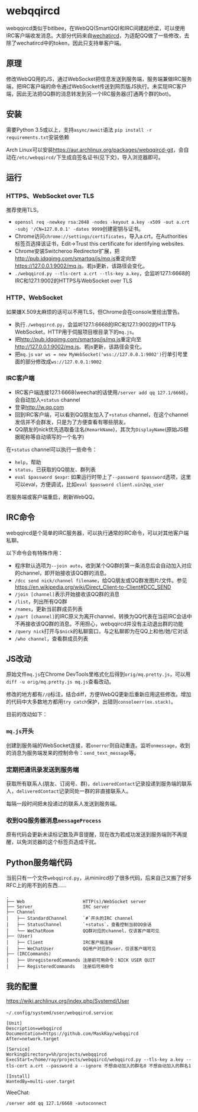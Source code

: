 # webqqircd

webqqircd类似于bitlbee，在WebQQ(SmartQQ)和IRC间建起桥梁，可以使用IRC客户端收发消息。大部分代码来自[wechatircd](https://github.com/MaskRay/wechatircd)，为适配QQ做了一些修改，去除了wechatircd中的token，因此只支持单客户端。

## 原理

修改WebQQ用的JS，通过WebSocket把信息发送到服务端，服务端兼做IRC服务端，把IRC客户端的命令通过WebSocket传送到网页版JS执行。未实现IRC客户端，因此无法把QQ群的消息转发到另一个IRC服务器(打通两个群的bot)。

## 安装

需要Python 3.5或以上，支持`async/await`语法
`pip install -r requirements.txt`安装依赖

Arch Linux可以安装<https://aur.archlinux.org/packages/webqqircd-git>，会自动在`/etc/webqqircd/`下生成自签名证书(见下文)，导入浏览器即可。

## 运行

### HTTPS、WebSocket over TLS

推荐使用TLS。

- `openssl req -newkey rsa:2048 -nodes -keyout a.key -x509 -out a.crt -subj '/CN=127.0.0.1' -dates 9999`创建密钥与证书。
- Chrome访问`chrome://settings/certificates`，导入a.crt，在Authorities标签页选择该证书，Edit->Trust this certificate for identifying websites.
- Chrome安装Switcheroo Redirector扩展，把<http://pub.idqqimg.com/smartqq/js/mq.js>重定向至<https://127.0.0.1:9002/mq.js>。若js更新，该路径会变化。
- `./webqqircd.py --tls-cert a.crt --tls-key a.key`，会监听127.1:6668的IRC和127.1:9002的HTTPS与WebSocket over TLS

### HTTP、WebSocket

如果嫌X.509太麻烦的话可以不用TLS，但Chrome会在console里给出警告。

- 执行`./webqqircd.py`，会监听127.1:6668的IRC和127.1:9002的HTTP与WebSocket，HTTP用于伺服项目根目录下的`mq.js`。
- 把<http://pub.idqqimg.com/smartqq/js/mq.js>重定向至<http://127.0.0.1:9002/mq.js>。若js更新，该路径会变化。
- 把`mq.js` `var ws = new MyWebSocket('wss://127.0.0.1:9002')`行单引号里面的部分修改成`ws://127.0.0.1:9002`

### IRC客户端

- IRC客户端连接127.1:6668(weechat的话使用`/server add qq 127.1/6668`)，会自动加入`+status` channel
- 登录<http://w.qq.com>
- 回到IRC客户端，可以看到QQ朋友加入了`+status` channel，在这个channel发信并不会群发，只是为了方便查看有哪些朋友。
- QQ朋友的nick优先选取备注名(`RemarkName`)，其次为`DisplayName`(原始JS根据昵称等自动填写的一个名字)

在`+status` channel可以执行一些命令：

- `help`，帮助
- `status`，已获取的QQ朋友、群列表
- `eval $password $expr`: 如果运行时带上了`--password $password`选项，这里可以eval，方便调试，比如`eval $password client.uin2qq_user`

若服务端或客户端重启，刷新WebQQ。

## IRC命令

webqqircd是个简单的IRC服务器，可以执行通常的IRC命令，可以对其他客户端私聊。

以下命令会有特殊作用：

- 程序默认选项为`--join auto`，收到某个QQ群的第一条消息后会自动加入对应的channel，即开始接收该QQ群的消息。
- `/dcc send nick/channel filename`，给QQ朋友或QQ群发图片/文件。参见<https://en.wikipedia.org/wiki/Direct_Client-to-Client#DCC_SEND>
- `/join [channel]`表示开始接收该QQ群的消息
- `/list`，列出所有QQ群
- `/names`，更新当前群成员列表
- `/part [channel]`的IRC原义为离开channel，转换为QQ代表在当前IRC会话中不再接收该QQ群的消息。不用担心，webqqircd并没有主动退出群的功能
- `/query nick`打开与`$nick`的私聊窗口，与之私聊即为在QQ上和他/她/它对话
- `/who channel`，查看群成员列表

## JS改动

原始文件`mq.js`在Chrome DevTools里格式化后得到`orig/mq.pretty.js`，可以用`diff -u orig/mq.pretty.js mq.js`查看改动。

修改的地方都有`//@`标注，结合diff，方便WebQQ更新后重新应用这些修改。增加的代码中大多数地方都用`try catch`保护，出错则`consoleerr(ex.stack)`。

目前的改动如下：

### `mq.js`开头

创建到服务端的WebSocket连接，若`onerror`则自动重连。监听`onmessage`，收到的消息为服务端发来的控制命令：`send_text_message`等。

### 定期把通讯录发送到服务端

获取所有联系人(朋友、订阅号、群)，`deliveredContact`记录投递到服务端的联系人，`deliveredContact`记录同处一群的非直接联系人。

每隔一段时间把未投递过的联系人发送到服务端。

### 收到QQ服务器消息`messageProcess`

原有代码会更新未读标记数及声音提醒，现在改为若成功发送到服务端则不再提醒，以免浏览器的这个标签页造成干扰。

## Python服务端代码

当前只有一个文件`webqqircd.py`，从miniircd抄了很多代码，后来自己又搬了好多RFC上的用不到的东西……

```
.
├── Web                      HTTP(s)/WebSocket server
├── Server                   IRC server
├── Channel
│   ├── StandardChannel      `#`开头的IRC channel
│   ├── StatusChannel        `+status`，查看控制当前QQ会话
│   └── WeChatRoom           QQ群对应的channel，仅该客户端可见
├── (User)
│   ├── Client               IRC客户端连接
│   ├── WeChatUser           QQ用户对应的user，仅该客户端可见
├── (IRCCommands)
│   ├── UnregisteredCommands 注册前可用命令：NICK USER QUIT
│   ├── RegisteredCommands   注册后可用命令
```

## 我的配置

<https://wiki.archlinux.org/index.php/Systemd/User>

`~/.config/systemd/user/webqqircd.service`:
```
[Unit]
Description=webqqircd
Documentation=https://github.com/MaskRay/webqqircd
After=network.target

[Service]
WorkingDirectory=%h/projects/webqqircd
ExecStart=/home/ray/projects/webqqircd/webqqircd.py --tls-key a.key --tls-cert a.crt --password a --ignore 不想自动加入的群名0 不想自动加入的群名1

[Install]
WantedBy=multi-user.target
```

WeeChat:
```
/server add qq 127.1/6668 -autoconnect
```
